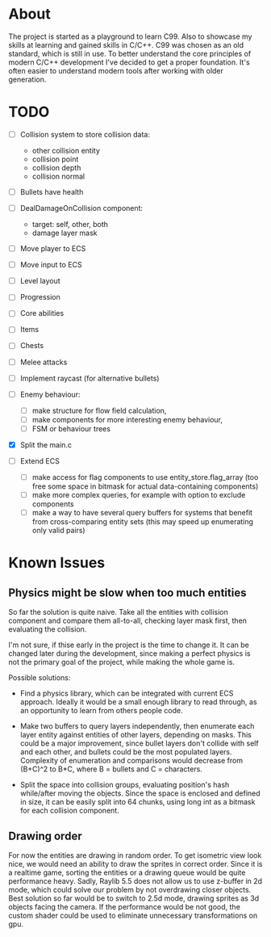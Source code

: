 # About

The project is started as a playground to learn C99.
Also to showcase my skills at learning and gained skills in C/C++.
C99 was chosen as an old standard, which is still in use. To better understand the core principles of modern C/C++ development I've decided to get a proper foundation. It's often easier to understand modern tools after working with older generation.

# TODO

- [ ] Collision system to store collision data:
    - other collision entity
    - collision point
    - collision depth
    - collision normal

- [ ] Bullets have health
- [ ] DealDamageOnCollision component:
    - target: self, other, both
    - damage layer mask

- [ ] Move player to ECS
- [ ] Move input to ECS

- [ ] Level layout
- [ ] Progression
- [ ] Core abilities
- [ ] Items
- [ ] Chests

- [ ] Melee attacks
- [ ] Implement raycast (for alternative bullets)
- [ ] Enemy behaviour:
    - [ ] make structure for flow field calculation,
    - [ ] make components for more interesting enemy behaviour,
    - [ ] FSM or behaviour trees

- [x] Split the main.c
- [ ] Extend ECS
    - [ ] make access for flag components to use entity_store.flag_array (too free some space in bitmask for actual data-containing components)
    - [ ] make more complex queries, for example with option to exclude components
    - [ ] make a way to have several query buffers for systems that benefit from cross-comparing entity sets (this may speed up enumerating only valid pairs)

# Known Issues

## Physics might be slow when too much entities

So far the solution is quite naive. Take all the entities with collision component and compare them all-to-all, checking layer mask first, then evaluating the collision.

I'm not sure, if thise early in the project is the time to change it. It can be changed later during the development, since making a perfect physics is not the primary goal of the project, while making the whole game is.

Possible solutions:

- Find a physics library, which can be integrated with current ECS approach. Ideally it would be a small enough library to read through, as an opportunity to learn from others people code.

- Make two buffers to query layers independently, then enumerate each layer entity against entities of other layers, depending on masks. This could be a major improvement, since bullet layers don't collide with self and each other, and bullets could be the most populated layers. Complexity of enumeration and comparisons would decrease from (B+C)^2 to B*C, where B = bullets and C = characters.

- Split the space into collision groups, evaluating position's hash while/after moving the objects. Since the space is enclosed and defined in size, it can be easily split into 64 chunks, using long int as a bitmask for each collision component.

## Drawing order

For now the entities are drawing in random order.
To get isometric view look nice, we would need an ability to draw the sprites in correct order.
Since it is a realtime game, sorting the entities or a drawing queue would be quite performance heavy.
Sadly, Raylib 5.5 does not allow us to use z-buffer in 2d mode, which could solve our problem by not overdrawing closer objects.
Best solution so far would be to switch to 2.5d mode, drawing sprites as 3d objects facing the camera. If the performance would be not good, the custom shader could be used to eliminate unnecessary transformations on gpu.
